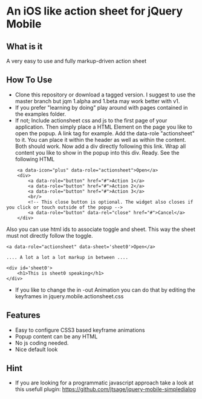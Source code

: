 An iOS like action sheet for jQuery Mobile
==========================================

What is it
----------
A very easy to use and fully markup-driven action sheet

How To Use
----------
* Clone this repository or download a tagged version. I suggest to use the
master branch but jqm 1.alpha and 1.beta may work better with v1.
* If you prefer "learning by doing" play around with pages contained in the
examples folder.
* If not;
Include actionsheet css and js to the first page of your application. 
Then simply place a HTML Element on the page you like to open the popup.
A link tag for example. Add the data-role "actionsheet" to it. You can place it within
the header as well as within the content. Both should work.
Now add a div directly following this link. Wrap all content you like to show in the popup
into this div. Ready. See the following HTML

~~~
    <a data-icon="plus" data-role="actionsheet">Open</a>
    <div>
        <a data-role="button" href="#">Action 1</a>
        <a data-role="button" href="#">Action 2</a>
        <a data-role="button" href="#">Action 3</a>
        <br/>
        <!-- This close button is optional. The widget also closes if you click or touch outside of the popup -->
        <a data-role="button" data-rel="close" href="#">Cancel</a>
    </div>
~~~

Also you can use html ids to associate toggle and sheet. This way the sheet must not directly follow the toggle.

    <a data-role="actionsheet" data-sheet='sheet0'>Open</a>

    .... A lot a lot a lot markup in between ....

    <div id='sheet0'>
        <h1>This is sheet0 speaking</h1>
    </div>
    
* If you like to change the in -out Animation you can do that by editing the keyframes in jquery.mobile.actionsheet.css


Features
--------
* Easy to configure CSS3 based keyframe animations
* Popup content can be any HTML
* No js coding needed.
* Nice default look

Hint
----
* If you are looking for a programmatic javascript approach take a look at this
usefull plugin: https://github.com/jtsage/jquery-mobile-simpledialog

